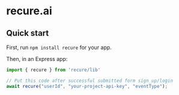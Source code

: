 # recure.ai

## Quick start

First, run `npm install recure` for your app.

Then, in an Express app:

```typescript
import { recure } from 'recure/lib'

// Put this code after successful submitted form sign_up/login
await recure("userId", "your-project-api-key", "eventType");
```